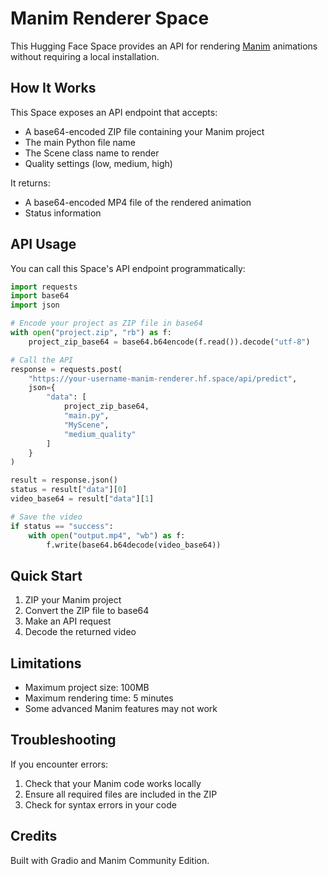 # Manim Renderer Space

This Hugging Face Space provides an API for rendering [Manim](https://github.com/ManimCommunity/manim) animations without requiring a local installation.

## How It Works

This Space exposes an API endpoint that accepts:
- A base64-encoded ZIP file containing your Manim project
- The main Python file name
- The Scene class name to render
- Quality settings (low, medium, high)

It returns:
- A base64-encoded MP4 file of the rendered animation
- Status information

## API Usage

You can call this Space's API endpoint programmatically:

```python
import requests
import base64
import json

# Encode your project as ZIP file in base64
with open("project.zip", "rb") as f:
    project_zip_base64 = base64.b64encode(f.read()).decode("utf-8")

# Call the API
response = requests.post(
    "https://your-username-manim-renderer.hf.space/api/predict",
    json={
        "data": [
            project_zip_base64,
            "main.py",
            "MyScene",
            "medium_quality"
        ]
    }
)

result = response.json()
status = result["data"][0]
video_base64 = result["data"][1]

# Save the video
if status == "success":
    with open("output.mp4", "wb") as f:
        f.write(base64.b64decode(video_base64))
```

## Quick Start

1. ZIP your Manim project
2. Convert the ZIP file to base64
3. Make an API request
4. Decode the returned video

## Limitations

- Maximum project size: 100MB
- Maximum rendering time: 5 minutes
- Some advanced Manim features may not work

## Troubleshooting

If you encounter errors:
1. Check that your Manim code works locally
2. Ensure all required files are included in the ZIP
3. Check for syntax errors in your code

## Credits

Built with Gradio and Manim Community Edition.